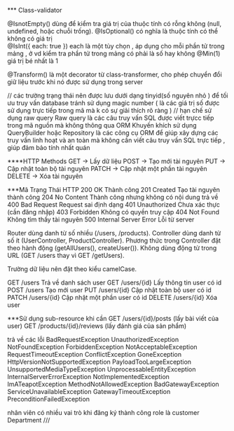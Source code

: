 *** Class-validator

@IsnotEmpty() dùng để kiểm tra giá trị của thuộc tính có rỗng không (null, undefined, hoặc chuỗi trống).
@IsOptional() có nghĩa là thuộc tính có thể không có giá trị  
@IsInt({ each: true }) each là một tùy chọn , áp dụng cho mỗi phần tử trong mảng , ở vd kiểm tra phần tử trong mảng có
phải là số hay không
@Min(1) giá trị bé nhất là 1

@Transform()
là một decorator từ class-transformer, cho phép chuyển đổi giữ liệu trước khi nó được sử dụng trong server

// các trường trạng thái nên được lưu dưới dạng tinyid(số nguyên nhỏ ) để tối ưu truy vấn database
tránh sử dụng magic number  ( là các giá trị số được sử dụng trực tiếp trong mã mà k có sự giải thích rõ ràng )
// hạn chế sử dụng raw query
Raw query là các câu truy vấn SQL được viết trựcc tiếp trong mã nguồn mà không thông qua ORM
Khuyến khích sử dụng QueryBuilder hoặc Repository
là các công cụ ORM để giúp xây dựng các truy vấn linh hoạt và an toàn mà không cần viết câu truy vấn SQL trực tiếp ,
giúp đảm bảo tính nhất quán

****HTTP Methods
GET → Lấy dữ liệu
POST → Tạo mới tài nguyên
PUT → Cập nhật toàn bộ tài nguyên
PATCH → Cập nhật một phần tài nguyên
DELETE → Xóa tài nguyên

***Mã Trạng Thái HTTP
200 OK Thành công
201 Created Tạo tài nguyên thành công
204 No Content Thành công nhưng không có nội dung trả về
400 Bad Request Request sai định dạng
401 Unauthorized Chưa xác thực (cần đăng nhập)
403 Forbidden Không có quyền truy cập
404 Not Found Không tìm thấy tài nguyên
500 Internal Server Error Lỗi từ server

Router dùng danh từ số nhiều (/users, /products).
Controller dùng danh từ số ít (UserController, ProductController).
Phương thức trong Controller đặt theo hành động (getAllUsers(), createUser()).
Không dùng động từ trong URL (GET /users thay vì GET /getUsers).

Trường dữ liệu nên đặt theo kiểu camelCase.

GET /users Trả về danh sách user
GET /users/{id} Lấy thông tin user có id
POST /users Tạo mới user
PUT /users/{id} Cập nhật toàn bộ user có id
PATCH /users/{id} Cập nhật một phần user có id
DELETE /users/{id} Xóa user

***Sử dụng sub-resource khi cần
GET /users/{id}/posts (lấy bài viết của user)
GET /products/{id}/reviews (lấy đánh giá của sản phẩm)

trả về các lỗi
BadRequestException
UnauthorizedException
NotFoundException
ForbiddenException
NotAcceptableException
RequestTimeoutException
ConflictException
GoneException
HttpVersionNotSupportedException
PayloadTooLargeException
UnsupportedMediaTypeException
UnprocessableEntityException
InternalServerErrorException
NotImplementedException
ImATeapotException
MethodNotAllowedException
BadGatewayException
ServiceUnavailableException
GatewayTimeoutException
PreconditionFailedException



nhân viên có nhiều vai trò 
khi đăng ký thành công role là customer
Department ///



